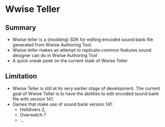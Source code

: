 # Wwise Teller

## Summary

- Wwise teller is a (modding) SDK for editing encoded sound bank file generated from Wwise
  Authoring Tool. 
- Wwise teller makes an attempt to replicate common features sound designer can do in Wwise
  Authoring Tool
- A quick sneak peek on the current state of Wwise Teller 

## Limitation

- Wwise Teller is still at its very eariler stage of development. The current goal of Wwise
  Teller is to have the abilities to edit encoded sound bank file with version 141.
- Games that make use of sound bank version 141:
  - Helldivers 2,
  - Overwatch ?
  - ...
